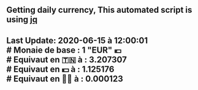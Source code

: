 ## Getting daily currency, This automated script is using [jq](https://stedolan.github.io/jq/)
## Last Update:  2020-06-15 à 12:00:01 </br># Monaie de base : 1 "EUR" 💶 </br> # Equivaut en 🇹🇳 à :  3.207307 </br> # Equivaut en 💵 à : 1.125176</br> # Equivaut en 🐱‍💻 à :  0.000123
